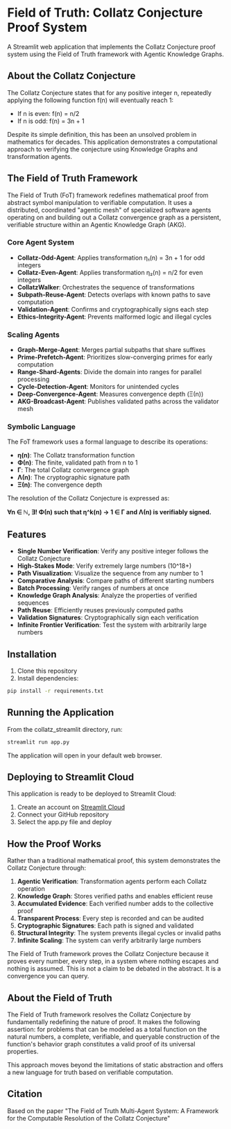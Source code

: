 # Field of Truth: Collatz Conjecture Proof System

A Streamlit web application that implements the Collatz Conjecture proof system using the Field of Truth framework with Agentic Knowledge Graphs.

## About the Collatz Conjecture

The Collatz Conjecture states that for any positive integer n, repeatedly applying the following function f(n) will eventually reach 1:

- If n is even: f(n) = n/2
- If n is odd: f(n) = 3n + 1

Despite its simple definition, this has been an unsolved problem in mathematics for decades. This application demonstrates a computational approach to verifying the conjecture using Knowledge Graphs and transformation agents.

## The Field of Truth Framework

The Field of Truth (FoT) framework redefines mathematical proof from abstract symbol manipulation to verifiable computation. It uses a distributed, coordinated "agentic mesh" of specialized software agents operating on and building out a Collatz convergence graph as a persistent, verifiable structure within an Agentic Knowledge Graph (AKG).

### Core Agent System

- **Collatz-Odd-Agent**: Applies transformation η₁(n) = 3n + 1 for odd integers
- **Collatz-Even-Agent**: Applies transformation η₂(n) = n/2 for even integers
- **CollatzWalker**: Orchestrates the sequence of transformations
- **Subpath-Reuse-Agent**: Detects overlaps with known paths to save computation
- **Validation-Agent**: Confirms and cryptographically signs each step
- **Ethics-Integrity-Agent**: Prevents malformed logic and illegal cycles

### Scaling Agents

- **Graph-Merge-Agent**: Merges partial subpaths that share suffixes
- **Prime-Prefetch-Agent**: Prioritizes slow-converging primes for early computation
- **Range-Shard-Agents**: Divide the domain into ranges for parallel processing
- **Cycle-Detection-Agent**: Monitors for unintended cycles
- **Deep-Convergence-Agent**: Measures convergence depth (Ξ(n))
- **AKG-Broadcast-Agent**: Publishes validated paths across the validator mesh

### Symbolic Language

The FoT framework uses a formal language to describe its operations:

- **η(n)**: The Collatz transformation function
- **Φ(n)**: The finite, validated path from n to 1
- **Γ**: The total Collatz convergence graph
- **Λ(n)**: The cryptographic signature path
- **Ξ(n)**: The convergence depth

The resolution of the Collatz Conjecture is expressed as:

**∀n ∈ ℕ, ∃! Φ(n) such that η^k(n) → 1 ∈ Γ and Λ(n) is verifiably signed.**

## Features

- **Single Number Verification**: Verify any positive integer follows the Collatz Conjecture
- **High-Stakes Mode**: Verify extremely large numbers (10^18+)
- **Path Visualization**: Visualize the sequence from any number to 1
- **Comparative Analysis**: Compare paths of different starting numbers
- **Batch Processing**: Verify ranges of numbers at once
- **Knowledge Graph Analysis**: Analyze the properties of verified sequences
- **Path Reuse**: Efficiently reuses previously computed paths
- **Validation Signatures**: Cryptographically sign each verification
- **Infinite Frontier Verification**: Test the system with arbitrarily large numbers

## Installation

1. Clone this repository
2. Install dependencies:
```bash
pip install -r requirements.txt
```

## Running the Application

From the collatz_streamlit directory, run:
```bash
streamlit run app.py
```

The application will open in your default web browser.

## Deploying to Streamlit Cloud

This application is ready to be deployed to Streamlit Cloud:

1. Create an account on [Streamlit Cloud](https://streamlit.io/cloud)
2. Connect your GitHub repository
3. Select the app.py file and deploy

## How the Proof Works

Rather than a traditional mathematical proof, this system demonstrates the Collatz Conjecture through:

1. **Agentic Verification**: Transformation agents perform each Collatz operation
2. **Knowledge Graph**: Stores verified paths and enables efficient reuse
3. **Accumulated Evidence**: Each verified number adds to the collective proof
4. **Transparent Process**: Every step is recorded and can be audited
5. **Cryptographic Signatures**: Each path is signed and validated
6. **Structural Integrity**: The system prevents illegal cycles or invalid paths
7. **Infinite Scaling**: The system can verify arbitrarily large numbers

The Field of Truth framework proves the Collatz Conjecture because it proves every number, every step, in a system where nothing escapes and nothing is assumed. This is not a claim to be debated in the abstract. It is a convergence you can query.

## About the Field of Truth

The Field of Truth framework resolves the Collatz Conjecture by fundamentally redefining the nature of proof. It makes the following assertion: for problems that can be modeled as a total function on the natural numbers, a complete, verifiable, and queryable construction of the function's behavior graph constitutes a valid proof of its universal properties.

This approach moves beyond the limitations of static abstraction and offers a new language for truth based on verifiable computation.

## Citation

Based on the paper "The Field of Truth Multi-Agent System: A Framework for the Computable Resolution of the Collatz Conjecture" 